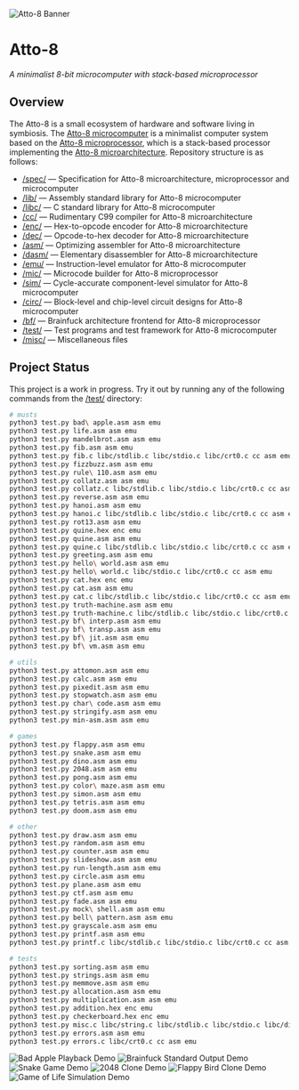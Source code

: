 ![Atto-8 Banner](misc/assets/banner.png)

# Atto-8

_A minimalist 8-bit microcomputer with stack-based microprocessor_

## Overview

The Atto-8 is a small ecosystem of hardware and software living in symbiosis. The [Atto-8 microcomputer](spec/microcomputer.md) is a minimalist computer system based on the [Atto-8 microprocessor](spec/microprocessor.md), which is a stack-based processor implementing the [Atto-8 microarchitecture](spec/microarchitecture.md). Repository structure is as follows:

- [/spec/](spec/) &mdash; Specification for Atto-8 microarchitecture, microprocessor and microcomputer
- [/lib/](lib/) &mdash; Assembly standard library for Atto-8 microcomputer
- [/libc/](libc/) &mdash; C standard library for Atto-8 microcomputer
- [/cc/](cc/) &mdash; Rudimentary C99 compiler for Atto-8 microarchitecture
- [/enc/](enc/) &mdash; Hex-to-opcode encoder for Atto-8 microarchitecture
- [/dec/](dec/) &mdash; Opcode-to-hex decoder for Atto-8 microarchitecture
- [/asm/](asm/) &mdash; Optimizing assembler for Atto-8 microarchitecture
- [/dasm/](dasm/) &mdash; Elementary disassembler for Atto-8 microarchitecture
- [/emu/](emu/) &mdash; Instruction-level emulator for Atto-8 microcomputer
- [/mic/](mic/) &mdash; Microcode builder for Atto-8 microprocessor
- [/sim/](sim/) &mdash; Cycle-accurate component-level simulator for Atto-8 microcomputer
- [/circ/](circ/) &mdash; Block-level and chip-level circuit designs for Atto-8 microcomputer
- [/bf/](bf/) &mdash; Brainfuck architecture frontend for Atto-8 microprocessor
- [/test/](test/) &mdash; Test programs and test framework for Atto-8 microcomputer
- [/misc/](misc/) &mdash; Miscellaneous files

## Project Status

This project is a work in progress. Try it out by running any of the following commands from the [/test/](test/) directory:

```bash
# musts
python3 test.py bad\ apple.asm asm emu
python3 test.py life.asm asm emu
python3 test.py mandelbrot.asm asm emu
python3 test.py fib.asm asm emu
python3 test.py fib.c libc/stdlib.c libc/stdio.c libc/crt0.c cc asm emu
python3 test.py fizzbuzz.asm asm emu
python3 test.py rule\ 110.asm asm emu
python3 test.py collatz.asm asm emu
python3 test.py collatz.c libc/stdlib.c libc/stdio.c libc/crt0.c cc asm emu
python3 test.py reverse.asm asm emu
python3 test.py hanoi.asm asm emu
python3 test.py hanoi.c libc/stdlib.c libc/stdio.c libc/crt0.c cc asm emu
python3 test.py rot13.asm asm emu
python3 test.py quine.hex enc emu
python3 test.py quine.asm asm emu
python3 test.py quine.c libc/stdlib.c libc/stdio.c libc/crt0.c cc asm emu
python3 test.py greeting.asm asm emu
python3 test.py hello\ world.asm asm emu
python3 test.py hello\ world.c libc/stdio.c libc/crt0.c cc asm emu
python3 test.py cat.hex enc emu
python3 test.py cat.asm asm emu
python3 test.py cat.c libc/stdlib.c libc/stdio.c libc/crt0.c cc asm emu
python3 test.py truth-machine.asm asm emu
python3 test.py truth-machine.c libc/stdlib.c libc/stdio.c libc/crt0.c cc asm emu
python3 test.py bf\ interp.asm asm emu
python3 test.py bf\ transp.asm asm emu
python3 test.py bf\ jit.asm asm emu
python3 test.py bf\ vm.asm asm emu

# utils
python3 test.py attomon.asm asm emu
python3 test.py calc.asm asm emu
python3 test.py pixedit.asm asm emu
python3 test.py stopwatch.asm asm emu
python3 test.py char\ code.asm asm emu
python3 test.py stringify.asm asm emu
python3 test.py min-asm.asm asm emu

# games
python3 test.py flappy.asm asm emu
python3 test.py snake.asm asm emu
python3 test.py dino.asm asm emu
python3 test.py 2048.asm asm emu
python3 test.py pong.asm asm emu
python3 test.py color\ maze.asm asm emu
python3 test.py simon.asm asm emu
python3 test.py tetris.asm asm emu
python3 test.py doom.asm asm emu

# other
python3 test.py draw.asm asm emu
python3 test.py random.asm asm emu
python3 test.py counter.asm asm emu
python3 test.py slideshow.asm asm emu
python3 test.py run-length.asm asm emu
python3 test.py circle.asm asm emu
python3 test.py plane.asm asm emu
python3 test.py ctf.asm asm emu
python3 test.py fade.asm asm emu
python3 test.py mock\ shell.asm asm emu
python3 test.py bell\ pattern.asm asm emu
python3 test.py grayscale.asm asm emu
python3 test.py printf.asm asm emu
python3 test.py printf.c libc/stdlib.c libc/stdio.c libc/crt0.c cc asm emu

# tests
python3 test.py sorting.asm asm emu
python3 test.py strings.asm asm emu
python3 test.py memmove.asm asm emu
python3 test.py allocation.asm asm emu
python3 test.py multiplication.asm asm emu
python3 test.py addition.hex enc emu
python3 test.py checkerboard.hex enc emu
python3 test.py misc.c libc/string.c libc/stdlib.c libc/stdio.c libc/display.c libc/crt0.c cc asm emu
python3 test.py errors.asm asm emu
python3 test.py errors.c libc/crt0.c cc asm emu
```

![Bad Apple Playback Demo](misc/assets/bad%20apple.gif) ![Brainfuck Standard Output Demo](misc/assets/brainfuck.gif) ![Snake Game Demo](misc/assets/snake.gif) ![2048 Clone Demo](misc/assets/2048.gif) ![Flappy Bird Clone Demo](misc/assets/flappy.gif) ![Game of Life Simulation Demo](misc/assets/life.gif)

